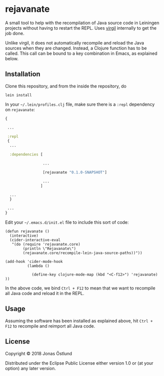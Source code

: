 # rejavanate

A small tool to help with the recompilation of Java source code in Leiningen projects without having to restart the REPL. Uses [virgil](https://github.com/ztellman/virgil) internally to get the job done.

Unlike virgil, it does not automatically recompile and reload the Java sources when they are changed. Instead, a Clojure function has to be called. This call can be bound to a key combination in Emacs, as explained below.

## Installation

Clone this repository, and from the inside the repository, do
```
lein install
```
In your ```~/.lein/profiles.clj``` file, make sure there is a ```:repl``` dependency on ```rejavanate```:
```clj
{

 ...

 :repl
 {
  ...

  :dependencies [

                 ...

                 [rejavanate "0.1.0-SNAPSHOT"]

                 ...
                ]

  ...
  }

 ...
}
```
Edit your ```~/.emacs.d/init.el``` file to include this sort of code:
```
(defun rejavanate ()
  (interactive)
  (cider-interactive-eval
   "(do (require 'rejavanate.core)
        (println \"Rejavanate\")
        (rejavanate.core/recompile-lein-java-source-paths))"))

(add-hook 'cider-mode-hook 
          (lambda ()

            (define-key clojure-mode-map (kbd "<C-f12>") 'rejavanate) ))
```
In the above code, we bind ```Ctrl + F12``` to mean that we want to recompile all Java code and reload it in the REPL.

## Usage

Assuming the software has been installed as explained above, hit ```Ctrl + F12``` to recompile and reimport all Java code.

## License

Copyright © 2018 Jonas Östlund

Distributed under the Eclipse Public License either version 1.0 or (at
your option) any later version.
